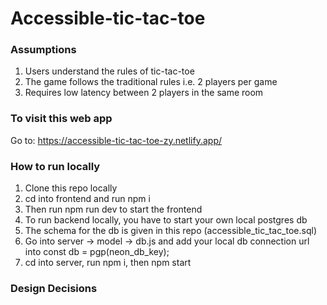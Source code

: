 # Accessible-tic-tac-toe

### Assumptions
1. Users understand the rules of tic-tac-toe
2. The game follows the traditional rules i.e. 2 players per game
3. Requires low latency between 2 players in the same room

### To visit this web app
Go to: https://accessible-tic-tac-toe-zy.netlify.app/
### How to run locally
1. Clone this repo locally
2. cd into frontend and run npm i
3. Then run npm run dev to start the frontend
4. To run backend locally, you have to start your own local postgres db
5. The schema for the db is given in this repo (accessible_tic_tac_toe.sql)
6. Go into server -> model -> db.js and add your local db connection url into const db = pgp(neon_db_key);
7. cd into server, run npm i, then npm start

### Design Decisions

